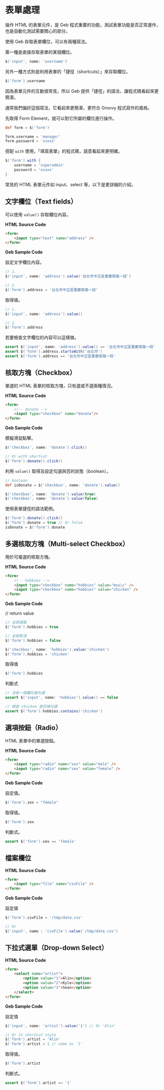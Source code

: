 # 表單處理

操作 HTML 的表單元件，是 Geb 程式重要的功能，測試表單功能是否正常運作，也是自動化測試需要關心的部分。

使用 Geb 存取表單欄位，可以有兩種寫法。

第一種是直接存取表單的某個欄位。

```groovy
$('input', name: 'username')
```

另外一種方式則是利用表單的「捷徑（shortcuts）」來存取欄位。

```groovy
$('form').username
```

因為表單元件的互動很常見，所以 Geb 提供「捷徑」的語法，讓程式碼看起來更簡潔。

通常我們偏好這個寫法，它看起來更簡潔，更符合 Groovy 程式寫作的風格。

先取得 Form Element，就可以對它所屬的欄位進行操作。

```groovy
def form = $('form')

form.username = 'manager'
form.password = 'xxxxx'
```

搭配 `with` 使用，「填寫表單」的程式碼，語意看起來更明確。

```groovy
$('form').with {
    username = 'superadmin'
    password = 'xxxxx'
}
```

常見的 HTML 表單元件如 input、select 等，以下是更詳細的介紹。

## 文字欄位（Text fields）

可以使用 `value()` 存取欄位內容。

**HTML Source Code**

```html
<form>
    <input type="text" name="address" />
</form>
```

**Geb Sample Code**

設定文字欄位內容。

```groovy
// 1.
$('input', name: 'address').value('台北市中正區重慶南路一段')

// 2.
$('form').address = '台北市中正區重慶南路一段'
```

取得值。

```groovy
// 1.
$('input', name: 'address').value()

// 2.
$('form').address
```

若要檢查文字欄位的內容可以這樣做。

```groovy
assert $('input', name: 'address').value() == '台北市中正區重慶南路一段'
assert $('form').address.startsWith('台北市')
assert $('form').address == '台北市中正區重慶南路一段'
```

## 核取方塊（Checkbox）

單選的 HTML 表單的核取方塊，只有選或不選兩種情況。

**HTML Source Code**

```html
<form>
    <!-- donate -->
    <input type="checkbox" name="donate"/>
</form>
```

**Geb Sample Code**

模擬滑鼠點擊。

```groovy
$('checkbox', name: 'donate').click()

// Or with shortcut
$('form').donate().click()
```

利用 `value()` 取得及設定勾選與否的狀態（boolean）。

```groovy
// boolean
def isDonate = $('checkbox', name: 'donate').value()

$('checkbox', name: 'donate').value(true)
$('checkbox', name: 'donate').value(false)
```

使用表單捷徑的語法範例。

```groovy
$('form').donate().click()
$('form').donate = true // Or false
isDonate = $('form').donate
```

## 多選核取方塊（Multi-select Checkbox）

用於可複選的核取方塊。

**HTML Source Code**

```html
<form>
    <!-- hobbies -->
    <input type="checkbox" name="hobbies" value="music" />
    <input type="checkbox" name="hobbies" value="chicken" />
</form>
```

**Geb Sample Code**

// return value

```groovy
// 全部選取
$('form').hobbies = true

// 全部取消
$('form').hobbies = false

$('checkbox', name: 'hobbies').value('chicken')
$('form').hobbies = 'chicken'
```

取得值

```groovy
$('form').hobbies
```

判斷式

```groovy
// 沒有一個欄位被勾選
assert $('input', name: 'hobbies').value() == false

// 檢查 chicken 是否被勾選
assert $('form').hobbies.contains('chicken')
```

## 選項按鈕（Radio）

HTML 表單中的單選按鈕。

**HTML Source Code**

```html
<form>
    <input type="radio" name="sex" value="male" />
    <input type="radio" name="sex" value="female" />
</form>
```
**Geb Sample Code**

設定值。

```groovy
$('form').sex = "female"
```

取得值。

```groovy
$('form').sex
```

判斷式。

```groovy
assert $('form').sex == 'female'
```

## 檔案欄位

**HTML Source Code**

```html
<form>
    <input type="file" name="csvFile" />
</form>
```

**Geb Sample Code**

設定值

```groovy
$('form').csvFile = '/tmp/data.csv'

// Or
$('input', name : 'csvFile').value('/tmp/data.csv')
```

## 下拉式選單（Drop-down Select）

**HTML Source Code**

```html
<form>
    <select name="artist">
        <option value="1">Alin</option>
        <option value="2">Kyle</option>
        <option value="3">Sean</option>
    </select>
</form>
```

**Geb Sample Code**

設定值

```groovy
$('input', name: 'artist').value('1') // Or 'Alin'

// Or in shortcut style
$('form').artist = 'Alin'
$('form').artist = 1 // same as '1'
```

取得值。

```groovy
$('form').artist
```

判斷式。

```groovy
assert $('form').artist == '1'
```
